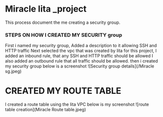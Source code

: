  # Miracle lita _project
 This process document the me creating a security group.
 ### STEPS ON HOW I CREATED MY SECURITY group
 First i named my security group, Added a description to it allowing SSH and HTTP traffic Next selected the vpc that was created by lita for this project, I added an inbound rule, that any SSH and HTTP traffic should be allowed 
 I also added an outbound rule that all traffic should be allowed. then i created my security group 
 below is a screenshot
 ![Security group details](/Miracle sg.jpeg)
# CREATED MY ROUTE TABLE 
I created a route table using the lita VPC 
below is my screenshot
![route table creation](Miracle Route table.jpeg)
 
   